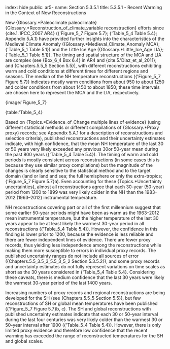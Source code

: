 index: hide
public: ar5-
name: Section 5.3.5.1
title: 5.3.5.1 - Recent Warming in the Context of New Reconstructions

New {Glossary.*Paleoclimate paleoclimate} {Glossary.*Reconstruction_of_climate_variable reconstruction} efforts since {cite.1.'IPCC_2007 AR4} ({'Figure_5_7 Figure 5.7}; {'Table_5_4 Table 5.4}; Appendix 5.A.1) have provided further insights into the characteristics of the Medieval Climate Anomaly ({Glossary.*Medieval_Climate_Anomaly MCA}; {'Table_5_1 Table 5.1}) and the Little Ice Age ({Glossary.*Little_Ice_Age LIA}; {'Table_5_1 Table 5.1}). The timing and spatial structure of the MCA and LIA are complex (see {Box_6_4 Box 6.4} in AR4 and {cite.5.'Diaz_et_al_2011}; and {Chapters.5.5_5 Section 5.5}), with different reconstructions exhibiting warm and cold conditions at different times for different regions and seasons. The median of the NH temperature reconstructions ({'Figure_5_7 Figure 5.7}) indicates mostly warm conditions from about 950 to about 1250 and colder conditions from about 1450 to about 1850; these time intervals are chosen here to represent the MCA and the LIA, respectively.

{image:'Figure_5_7}

{table:'Table_5_4}

Based on {Topics.*Evidence_of_Change multiple lines of evidence} (using different statistical methods or different compilations of {Glossary.*Proxy proxy} records; see Appendix 5.A.1 for a description of reconstructions and selection criteria), published reconstructions and their uncertainty estimates indicate, with high confidence, that the mean NH temperature of the last 30 or 50 years very likely exceeded any previous 30or 50-year mean during the past 800 years ({'Table_5_4 Table 5.4}). The timing of warm and cold periods is mostly consistent across reconstructions (in some cases this is because they use similar proxy compilations) but the magnitude of the changes is clearly sensitive to the statistical method and to the target domain (land or land and sea; the full hemisphere or only the extra-tropics; {'Figure_5_7 Figure 5.7}a). Even accounting for these {Topics.*Uncertainty uncertainties}, almost all reconstructions agree that each 30-year (50-year) period from 1200 to 1899 was very likely colder in the NH than the 1983–2012 (1963–2012) instrumental temperature.

NH reconstructions covering part or all of the first millennium suggest that some earlier 50-year periods might have been as warm as the 1963–2012 mean instrumental temperature, but the higher temperature of the last 30 years appear to be at least likely the warmest 30-year period in all reconstructions ({'Table_5_4 Table 5.4}). However, the confidence in this finding is lower prior to 1200, because the evidence is less reliable and there are fewer independent lines of evidence. There are fewer proxy records, thus yielding less independence among the reconstructions while making them more susceptible to errors in individual proxy records. The published uncertainty ranges do not include all sources of error ({Chapters.5.5_3.5_3_5.5_3_5_2 Section 5.3.5.2}), and some proxy records and uncertainty estimates do not fully represent variations on time scales as short as the 30 years considered in {'Table_5_4 Table 5.4}. Considering these caveats, there is medium confidence that the last 30 years were likely the warmest 30-year period of the last 1400 years.

Increasing numbers of proxy records and regional reconstructions are being developed for the SH (see {Chapters.5.5_5 Section 5.5}), but few reconstructions of SH or global mean temperatures have been published ({'Figure_5_7 Figure 5.7}b, c). The SH and global reconstructions with published uncertainty estimates indicate that each 30 or 50-year interval during the last four centuries was very likely colder than the warmest 30 or 50-year interval after 1900 ({'Table_5_4 Table 5.4}). However, there is only limited proxy evidence and therefore low confidence that the recent warming has exceeded the range of reconstructed temperatures for the SH and global scales.

